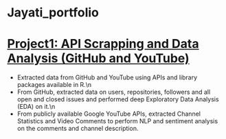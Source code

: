 # Jayati_portfolio

# [Project1: API Scrapping and Data Analysis (GitHub and YouTube)](https://github.com/jayatik9/youTube-channel-analysis)

* Extracted data from GitHub and YouTube using APIs and library packages available in R.\n
* From GitHub, extracted data on users, repositories, followers and all open and closed issues and performed deep Exploratory Data Analysis (EDA) on it.\n
* From publicly available Google YouTube APIs, extracted Channel Statistics and Video Comments to
perform NLP and sentiment analysis on the comments and channel description.
